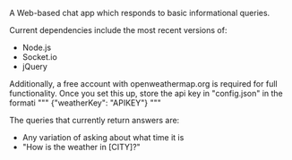 A Web-based chat app which responds to basic informational queries.

Current dependencies include the most recent versions of:
* Node.js
* Socket.io
* jQuery

Additionally, a free account with openweathermap.org is required for full functionality.  Once you set this up, store the api key in "config.json" in the formati
""" {"weatherKey": "APIKEY"} """

The queries that currently return answers are:
* Any variation of asking about what time it is
* "How is the weather in [CITY]?"
